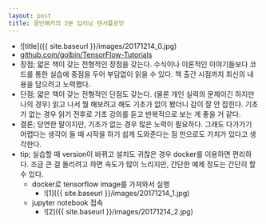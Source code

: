 ```yaml
---
layout: post
title: 골빈해커의 3분 딥러닝 텐서플로맛
---
```


* ![title]({{ site.baseurl }}/images/20171214_0.jpg)
* [github.com/golbin/TensorFlow-Tutorials](https://github.com/golbin/TensorFlow-Tutorials)
* 장점; 얇은 책이 갖는 전형적인 장점을 갖는다. 수식이나 이론적인 이야기들보다 코드를 통한 실습에 중점을 두어 부담없이 읽을 수 있다. 책 출간 시점까지 최신의 내용을 담으려고 노력했다.
* 단점; 얇은 책이 갖는 전형적인 단점도 갖는다. (물론 개인 실력의 문제이긴 하지만 나의 경우) 읽고 나서 뭘 해보려고 해도 기초가 없이 봤더니 감이 잘 안 잡힌다. 기초가 없는 경우 읽기 전후로 기초 강의를 듣고 반복적으로 보는 게 좋을 거 같다.
* 결론; 당연한 말이지만, 기초가 없는 경우 많은 노력이 필요하다. 그래도 다가가기 어렵다는 생각이 들 때 시작을 하기 쉽게 도와준다는 점 만으로도 가치가 있다고 생각한다.
* tip; 실습할 때 version이 바뀌고 설치도 귀찮은 경우 docker를 이용하면 편리하다. 조금 큰 걸 돌리려고 하면 속도가 많이 느리지만, 간단한 예제 정도는 간단히 할 수 있다.
  * docker로 tensorflow image를 가져와서 실행
    * ![1]({{ site.baseurl }}/images/20171214_1.jpg)
  * jupyter notebook 접속
    * ![2]({{ site.baseurl }}/images/20171214_2.jpg)
